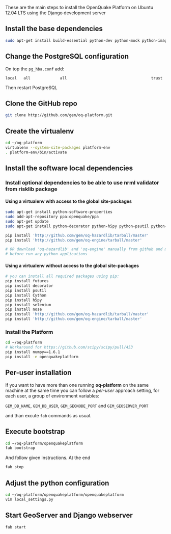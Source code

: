 These are the main steps to install the OpenQuake Platform on Ubuntu 12.04 LTS using the Django development server

## Install the base dependencies

```bash
sudo apt-get install build-essential python-dev python-mock python-imaging python-virtualenv git postgresql-9.1 postgresql-server-dev-9.1 postgresql-contrib-9.1 postgresql-9.1-postgis openjdk-6-jre libxml2 libxml2-dev libxslt1-dev libxslt1.1 libblas-dev liblapack-dev curl wget xmlstarlet imagemagick gfortran python-nose libgeos-dev
```

## Change the PostgreSQL configuration

On top the `pg_hba.conf` add:

```
local   all             all                                     trust
```

Then restart PostgreSQL

## Clone the GitHub repo
```bash
git clone http://github.com/gem/oq-platform.git
```

## Create the virtualenv
```bash
cd ~/oq-platform
virtualenv --system-site-packages platform-env
. platform-env/bin/activate
```

## Install the software local dependencies
### Install optional dependencies to be able to use nrml validator from risklib package

#### Using a virtualenv with access to the global site-packages

```bash
sudo apt-get install python-software-properties
sudo add-apt-repository ppa:openquake/ppa
sudo apt-get update
sudo apt-get install python-decorator python-h5py python-psutil python-concurrent.futures

pip install 'http://github.com/gem/oq-hazardlib/tarball/master'
pip install 'http://github.com/gem/oq-engine/tarball/master'

# OR download 'oq-hazardlib' and 'oq-engine' manually from github and make available via PYTHONPATH
# before run any python applications
```

#### Using a virtualenv without access to the global site-packages

```bash
# you can install all required packages using pip:
pip install futures
pip install decorator
pip install psutil
pip install Cython
pip install h5py
pip install selenium
pip install nose
pip install 'http://github.com/gem/oq-hazardlib/tarball/master'
pip install 'http://github.com/gem/oq-engine/tarball/master'
```

### Install the Platform

```bash
cd ~/oq-platform
# Workaround for https://github.com/scipy/scipy/pull/453
pip install numpy==1.6.1
pip install -e openquakeplatform
```

## Per-user installation
If you want to have more than one running **oq-platform** on the same machine at the same time you can follow a *per-user* approach setting, for each user, a group of environment variables:

```GEM_DB_NAME```, ```GEM_DB_USER```, ```GEM_GEONODE_PORT``` and ```GEM_GEOSERVER_PORT```

and than excute ```fab``` commands as usual.

## Execute bootstrap
```bash
cd ~/oq-platform/openquakeplatform
fab bootstrap
```
And follow given instructions. At the end
```bash
fab stop
```

## Adjust the python configuration
```bash
cd ~/oq-platform/openquakeplatform/openquakeplatform
vim local_settings.py
```

## Start GeoServer and Django webserver
```bash
fab start
```

